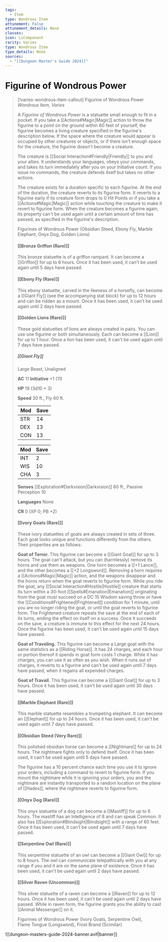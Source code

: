 ```yaml
---
tags:
  - Item
type: Wondrous Item
attunement: False
attunement_details: None
classes:
icon: LiComponent
rarity: Varies
type: Wondrous Item
type_details: None
sources: 
  - "[[Dungeon Master's Guide 2024]]"
---
```

# Figurine of Wondrous Power
>[!varies-wondrous-item-callout] Figurine of Wondrous Power
>_Wondrous Item, Varies_
>
>A _Figurine of Wondrous Power_ is a statuette small enough to fit in a pocket. If you take a [[Actions#Magic\|Magic]] action to throw the figurine to a point on the ground within 60 feet of yourself, the figurine becomes a living creature specified in the figurine's description below. If the space where the creature would appear is occupied by other creatures or objects, or if there isn't enough space for the creature, the figurine doesn't become a creature.
>
>The creature is [[Social Interaction#Friendly\|Friendly]] to you and your allies. It understands your languages, obeys your commands, and takes its turn immediately after you on your Initiative count. If you issue no commands, the creature defends itself but takes no other actions.
>
>The creature exists for a duration specific to each figurine. At the end of the duration, the creature reverts to its figurine form. It reverts to a figurine early if its creature form drops to 0 Hit Points or if you take a [[Actions#Magic\|Magic]] action while touching the creature to make it revert to figurine form. When the creature becomes a figurine again, its property can't be used again until a certain amount of time has passed, as specified in the figurine's description.
>
>
>Figurines of Wondrous Power (Obsidian Steed, Ebony Fly, Marble Elephant, Onyx Dog, Golden Lions)
>
>#### [[Bronze Griffon (Rare)]]
>
>This bronze statuette is of a griffon rampant. It can become a [[Griffon]] for up to 6 hours. Once it has been used, it can't be used again until 5 days have passed.
>
>#### [[Ebony Fly (Rare)]]
>
>This ebony statuette, carved in the likeness of a horsefly, can become a [[Giant Fly]] (see the accompanying stat block) for up to 12 hours and can be ridden as a mount. Once it has been used, it can't be used again until 2 days have passed.
>
>#### [[Golden Lions (Rare)]]
>
>These gold statuettes of lions are always created in pairs. You can use one figurine or both simultaneously. Each can become a [[Lion]] for up to 1 hour. Once a lion has been used, it can't be used again until 7 days have passed.
>
>##### [[Giant Fly]]
>
>Large Beast, Unaligned
>
>**AC** 11 **Initiative** +1 (11)
>
>**HP** 19 (3d10 + 3)
>
>**Speed** 30 ft., Fly 60 ft.
>
>|Mod|Save|
>|---|---|
>|STR|14|+2|+2|
>|DEX|13|+1|+1|
>|CON|13|+1|+1|
>
>|Mod|Save|
>|---|---|
>|INT|2|−4|−4|
>|WIS|10|+0|+0|
>|CHA|3|−4|−4|
>
>**Senses** [[Exploration#Darkvision\|Darkvision]] 60 ft., Passive Perception 10
>
>**Languages** None
>
>**CR** 0 (XP 0; PB +2)
>
>#### [[Ivory Goats (Rare)]]
>
>These ivory statuettes of goats are always created in sets of three. Each goat looks unique and functions differently from the others. Their properties are as follows:
>
>**Goat of Terror.** This figurine can become a [[Giant Goat]] for up to 3 hours. The goat can't attack, but you can (harmlessly) remove its horns and use them as weapons. One horn becomes a [[+1 Lance]], and the other becomes a [[+2 Longsword]]. Removing a horn requires a [[Actions#Magic\|Magic]] action, and the weapons disappear and the horns return when the goat reverts to figurine form. While you ride the goat, any [[Social Interaction#Hostile\|Hostile]] creature that starts its turn within a 30-foot [[Spells#Emanation\|Emanation]] originating from the goat must succeed on a DC 15 Wisdom saving throw or have the [[Conditions#Frightened\|Frightened]] condition for 1 minute, until you are no longer riding the goat, or until the goat reverts to figurine form. The Frightened creature repeats the save at the end of each of its turns, ending the effect on itself on a success. Once it succeeds on the save, a creature is immune to this effect for the next 24 hours. Once the figurine has been used, it can't be used again until 15 days have passed.
>
>**Goat of Traveling.** This figurine can become a Large goat with the same statistics as a [[Riding Horse]]. It has 24 charges, and each hour or portion thereof it spends in goat form costs 1 charge. While it has charges, you can use it as often as you wish. When it runs out of charges, it reverts to a figurine and can't be used again until 7 days have passed, when it regains all expended charges.
>
>**Goat of Travail.** This figurine can become a [[Giant Goat]] for up to 3 hours. Once it has been used, it can't be used again until 30 days have passed.
>
>#### [[Marble Elephant (Rare)]]
>
>This marble statuette resembles a trumpeting elephant. It can become an [[Elephant]] for up to 24 hours. Once it has been used, it can't be used again until 7 days have passed.
>
>#### [[Obsidian Steed (Very Rare)]]
>
>This polished obsidian horse can become a [[Nightmare]] for up to 24 hours. The nightmare fights only to defend itself. Once it has been used, it can't be used again until 5 days have passed.
>
>The figurine has a 10 percent chance each time you use it to ignore your orders, including a command to revert to figurine form. If you mount the nightmare while it is ignoring your orders, you and the nightmare are instantly transported to a random location on the plane of [[Hades]], where the nightmare reverts to figurine form.
>
>#### [[Onyx Dog (Rare)]]
>
>This onyx statuette of a dog can become a [[Mastiff]] for up to 6 hours. The mastiff has an Intelligence of 8 and can speak Common. It also has [[Exploration#Blindsight\|Blindsight]] with a range of 60 feet. Once it has been used, it can't be used again until 7 days have passed.
>
>#### [[Serpentine Owl (Rare)]]
>
>This serpentine statuette of an owl can become a [[Giant Owl]] for up to 8 hours. The owl can communicate telepathically with you at any range if you and it are on the same plane of existence. Once it has been used, it can't be used again until 2 days have passed.
>
>#### [[Silver Raven (Uncommon)]]
>
>This silver statuette of a raven can become a [[Raven]] for up to 12 hours. Once it has been used, it can't be used again until 2 days have passed. While in raven form, the figurine grants you the ability to cast [[Animal Messenger]] on it.
>
>
>Figurines of Wondrous Power (Ivory Goats, Serpentine Owl),  
>Flame Tongue (Longsword), Frost Brand (Scimitar)
>


![[dungeon-masters-guide-2024-banner.avif|banner]]
